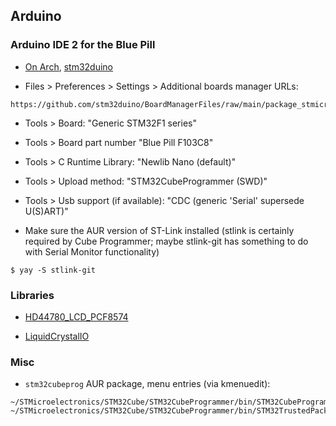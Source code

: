 ## Arduino

### Arduino IDE 2 for the Blue Pill

- [On Arch](https://kimxilxyong.medium.com/programming-stm32f7-boards-with-the-arduino-2-0-ide-on-arch-f47c221eb7c7),
[stm32duino](https://github.com/stm32duino)

- Files > Preferences > Settings > Additional boards manager URLs:
```
https://github.com/stm32duino/BoardManagerFiles/raw/main/package_stmicroelectronics_index.json
```
- Tools > Board: "Generic STM32F1 series"

- Tools > Board part number "Blue Pill F103C8"

- Tools > C Runtime Library: "Newlib Nano (default)"

- Tools > Upload method: "STM32CubeProgrammer (SWD)"

- Tools > Usb support (if available): "CDC (generic 'Serial' supersede U(S)ART)"

- Make sure the AUR version of ST-Link installed (stlink is certainly required by Cube Programmer; maybe stlink-git has something to do with Serial Monitor functionality)
```
$ yay -S stlink-git
```

### Libraries

- [HD44780_LCD_PCF8574](https://github.com/gavinlyonsrepo/HD44780_LCD_PCF8574)

- [LiquidCrystalIO](https://github.com/davetcc/LiquidCrystalIO)

### Misc

- `stm32cubeprog` AUR package, menu entries (via kmenuedit):
```
~/STMicroelectronics/STM32Cube/STM32CubeProgrammer/bin/STM32CubeProgrammer
~/STMicroelectronics/STM32Cube/STM32CubeProgrammer/bin/STM32TrustedPackageCreator
```
